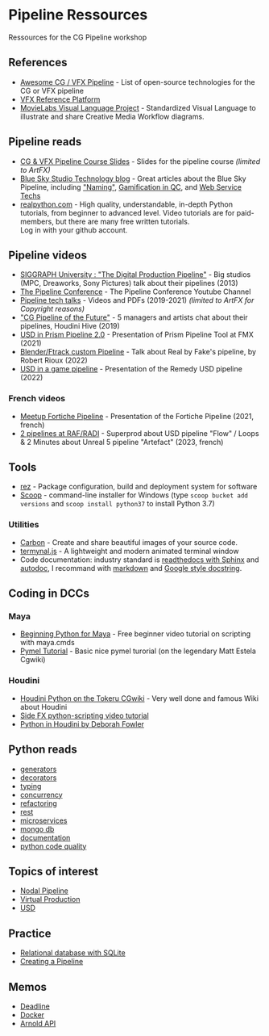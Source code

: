 # Pipeline Ressources

Ressources for the CG Pipeline workshop

###
## References

* [Awesome CG / VFX Pipeline](https://github.com/cgwire/awesome-cg-vfx-pipeline) - List of open-source technologies for the CG or VFX pipeline
* [VFX Reference Platform](http://vfxplatform.com/)
* [MovieLabs Visual Language Project](https://movielabs.com/visual-language-specifications-resources/) - Standardized Visual Language to illustrate and share Creative Media Workflow diagrams. 
  
###
## Pipeline reads

* [CG & VFX Pipeline Course Slides](https://docs.google.com/presentation/d/1hKqBBAoo_r4z3aoC0Qt1qGz_tu-JjcBlWfH307XMtP4/edit?usp=sharing) - Slides for the pipeline course *(limited to ArtFX)*
* [Blue Sky Studio Technology blog](https://medium.com/blue-sky-tech-blog) - Great articles about the Blue Sky Pipeline, including ["Naming"](https://medium.com/blue-sky-tech-blog/non-noxious-nomenclature-977a173c6826), [Gamification in QC](https://medium.com/blue-sky-tech-blog/introducing-achievements-into-qc-6fee943324df), and [Web Service Techs](https://medium.com/blue-sky-tech-blog/conduit-services-archetype-598d4fa316e9)
* [realpython.com](https://realpython.com/) - High quality, understandable, in-depth Python tutorials, from beginner to advanced level.
  Video tutorials are for paid-members, but there are many free written tutorials.  
  Log in with your github account.  
  
###
## Pipeline videos

* [SIGGRAPH University : "The Digital Production Pipeline"](https://www.youtube.com/watch?v=I9ql13bEzmc) - Big studios (MPC, Dreaworks, Sony Pictures) talk about their pipelines (2013) 
* [The Pipeline Conference](https://www.youtube.com/channel/UCHbWFxSt5SgLgVarknHJnLg) - The Pipeline Conference Youtube Channel
* [Pipeline tech talks](https://drive.google.com/drive/folders/1yJjJR4FpczQ55XRc_7oYOjRh7ICC49QW?usp=sharing) - Videos and PDFs (2019-2021) *(limited to ArtFX for Copyright reasons)*
* ["CG Pipeline of the Future"](https://www.youtube.com/watch?v=59wmKuRhziQ) - 5 managers and artists chat about their pipelines, Houdini Hive (2019)
* [USD in Prism Pipeline 2.0](https://vimeo.com/551545616) - Presentation of Prism Pipeline Tool at FMX (2021) 
* [Blender/Ftrack custom Pipeline](https://www.youtube.com/watch?v=8AZezducjPc) - Talk about Real by Fake's pipeline, by Robert Rioux (2022)
* [USD in a game pipeline](https://www.youtube.com/watch?v=FI2pyzTOvaQ) - Presentation of the Remedy USD pipeline (2022)

### French videos
* [Meetup Fortiche Pipeline](https://www.youtube.com/watch?v=CXyxaXGsjfQ) - Presentation of the Fortiche Pipeline (2021, french)
* [2 pipelines at RAF/RADI](https://3dvf.com/le-pipeline-au-service-de-animation-3d-radi-raf-2022) - Superprod about USD pipeline "Flow" / Loops & 2 Minutes about Unreal 5 pipeline "Artefact" (2023, french)


###   
## Tools  

* [rez](https://github.com/nerdvegas/rez) - Package configuration, build and deployment system for software 
* [Scoop](https://scoop.sh/) - command-line installer for Windows 
(type `scoop bucket add versions` and `scoop install python37` to install Python 3.7) 

### Utilities
* [Carbon](https://carbon.now.sh) - Create and share beautiful images of your source code.
* [termynal.js](https://github.com/ines/termynal) - A lightweight and modern animated terminal window
* Code documentation: industry standard is [readthedocs with Sphinx](https://docs.readthedocs.io/en/stable/intro/getting-started-with-sphinx.html) and [autodoc](https://www.sphinx-doc.org/en/master/usage/extensions/autodoc.html), I recommand with [markdown](https://docs.readthedocs.io/en/stable/intro/getting-started-with-sphinx.html#using-markdown-with-sphinx) and [Google style docstring](https://www.sphinx-doc.org/en/master/usage/extensions/napoleon.html#docstrings).

###   
## Coding in DCCs

### Maya
* [Beginning Python for Maya](https://zurbrigg.teachable.com/p/python-3-for-maya-vol-1) - Free beginner video tutorial on scripting with maya.cmds
* [Pymel Tutorial](https://www.tokeru.com/cgwiki/index.php?title=PymelTutorial) - Basic nice pymel turorial (on the legendary Matt Estela Cgwiki)

### Houdini
* [Houdini Python on the Tokeru CGwiki](https://www.tokeru.com/cgwiki/index.php?title=HoudiniPython) - Very well done and famous Wiki about Houdini
* [Side FX python-scripting video tutorial](https://www.sidefx.com/tutorials/python-scripting)
* [Python in Houdini by Deborah Fowler](https://www.deborahrfowler.com/PythonResources/PythonInHoudini.html)
   

## Python reads  

* [generators](https://realpython.com/introduction-to-python-generators)
* [decorators](https://realpython.com/primer-on-python-decorators)
* [typing](https://realpython.com/python-type-checking)
* [concurrency](https://realpython.com/python-concurrency)
* [refactoring](https://realpython.com/python-refactoring) 
* [rest](https://realpython.com/api-integration-in-python) 
* [microservices](https://realpython.com/python-microservices-grpc)
* [mongo db](https://realpython.com/introduction-to-mongodb-and-python)
* [documentation](https://realpython.com/documenting-python-code)
* [python code quality](https://realpython.com/python-code-quality/)


## Topics of interest 

* [Nodal Pipeline](nodal_pipeline.md)
* [Virtual Production](virtual_production.md)
* [USD](usd.md)


## Practice  

* [Relational database with SQLite](rdb_sql.md) 
* [Creating a Pipeline](pipeline_level_one.md)


## Memos

* [Deadline](memos/deadline.md)
* [Docker](memos/docker.md)
* [Arnold API](memos/arnold_api.md)






